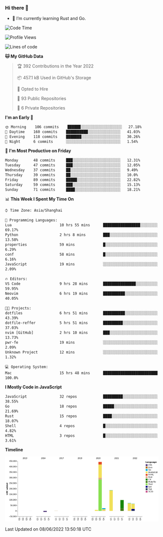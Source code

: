### Hi there 👋

- 🌱 I’m currently learning Rust and Go.

<!--START_SECTION:waka-->
![Code Time](http://img.shields.io/badge/Code%20Time-411%20hrs%2045%20mins-blue)

![Profile Views](http://img.shields.io/badge/Profile%20Views-1-blue)

![Lines of code](https://img.shields.io/badge/From%20Hello%20World%20I%27ve%20Written-895%20Thousand%20lines%20of%20code-blue)

**🐱 My GitHub Data** 

> 🏆 392 Contributions in the Year 2022
 > 
> 📦 457.1 kB Used in GitHub's Storage 
 > 
> 💼 Opted to Hire
 > 
> 📜 93 Public Repositories 
 > 
> 🔑 6 Private Repositories  
 > 
**I'm an Early 🐤** 

```text
🌞 Morning    106 commits    ██████░░░░░░░░░░░░░░░░░░░   27.18% 
🌆 Daytime    160 commits    ██████████░░░░░░░░░░░░░░░   41.03% 
🌃 Evening    118 commits    ███████░░░░░░░░░░░░░░░░░░   30.26% 
🌙 Night      6 commits      ░░░░░░░░░░░░░░░░░░░░░░░░░   1.54%

```
📅 **I'm Most Productive on Friday** 

```text
Monday       48 commits     ███░░░░░░░░░░░░░░░░░░░░░░   12.31% 
Tuesday      47 commits     ███░░░░░░░░░░░░░░░░░░░░░░   12.05% 
Wednesday    37 commits     ██░░░░░░░░░░░░░░░░░░░░░░░   9.49% 
Thursday     39 commits     ██░░░░░░░░░░░░░░░░░░░░░░░   10.0% 
Friday       89 commits     █████░░░░░░░░░░░░░░░░░░░░   22.82% 
Saturday     59 commits     ███░░░░░░░░░░░░░░░░░░░░░░   15.13% 
Sunday       71 commits     ████░░░░░░░░░░░░░░░░░░░░░   18.21%

```


📊 **This Week I Spent My Time On** 

```text
⌚︎ Time Zone: Asia/Shanghai

💬 Programming Languages: 
Lua                      10 hrs 55 mins      █████████████████░░░░░░░░   69.17% 
Python                   2 hrs 8 mins        ███░░░░░░░░░░░░░░░░░░░░░░   13.58% 
properties               59 mins             █░░░░░░░░░░░░░░░░░░░░░░░░   6.29% 
conf                     58 mins             █░░░░░░░░░░░░░░░░░░░░░░░░   6.16% 
JavaScript               19 mins             ░░░░░░░░░░░░░░░░░░░░░░░░░   2.09%

🔥 Editors: 
VS Code                  9 hrs 28 mins       ███████████████░░░░░░░░░░   59.95% 
Neovim                   6 hrs 19 mins       ██████████░░░░░░░░░░░░░░░   40.05%

🐱‍💻 Projects: 
dotfiles                 6 hrs 51 mins       ██████████░░░░░░░░░░░░░░░   43.39% 
dotfile-reffer           5 hrs 51 mins       █████████░░░░░░░░░░░░░░░░   37.03% 
nvim [GitHub]            2 hrs 10 mins       ███░░░░░░░░░░░░░░░░░░░░░░   13.73% 
pwr-fe                   19 mins             ░░░░░░░░░░░░░░░░░░░░░░░░░   2.09% 
Unknown Project          12 mins             ░░░░░░░░░░░░░░░░░░░░░░░░░   1.32%

💻 Operating System: 
Mac                      15 hrs 48 mins      █████████████████████████   100.0%

```

**I Mostly Code in JavaScript** 

```text
JavaScript               32 repos            █████████░░░░░░░░░░░░░░░░   38.55% 
Go                       18 repos            █████░░░░░░░░░░░░░░░░░░░░   21.69% 
Rust                     15 repos            ████░░░░░░░░░░░░░░░░░░░░░   18.07% 
Shell                    4 repos             █░░░░░░░░░░░░░░░░░░░░░░░░   4.82% 
HTML                     3 repos             █░░░░░░░░░░░░░░░░░░░░░░░░   3.61%

```


**Timeline**

![Chart not found](https://raw.githubusercontent.com/elton/elton/main/charts/bar_graph.png) 


 Last Updated on 08/06/2022 13:50:18 UTC
<!--END_SECTION:waka-->

<!--
**elton/elton** is a ✨ _special_ ✨ repository because its `README.md` (this file) appears on your GitHub profile.

Here are some ideas to get you started:

- 🔭 I’m currently working on ...
- 🌱 I’m currently learning ...
- 👯 I’m looking to collaborate on ...
- 🤔 I’m looking for help with ...
- 💬 Ask me about ...
- 📫 How to reach me: ...
- 😄 Pronouns: ...
- ⚡ Fun fact: ...
-->
